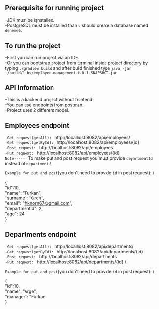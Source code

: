## Prerequisite for running project
-JDK must be işnstalled.\
-PostgreSQL must be installed than u should create a database named `deneme6`.

## To run the project 
-First you can run project via an IDE.\
-Or you can bootstrap project from terminal inside project directory by typing `./gradlew build` and after build finished type `java -jar ./build/libs/employee-management-0.0.1-SNAPSHOT.jar`

## API Information
-This is a backend project without frontend.\
-You can use endpoints from postman.\
-Project uses 2 different model.

## Employees endpoint
`-Get request(getAll): ` http://localhost:8082/api/employees/ \
`-Get request(getById): ` http://localhost:8082/api/employees/{id} \
`-Post request: ` http://localhost:8082/api/employees \
`-Put request: ` http://localhost:8082/api/employees/{id} \
`Note------` To make put and post request you must provide `departmentId` instead of `department`.\

`Example for put and post`(you don't need to provide `id` in post request):  \     

{\
        "id":10, \
        "name": "Furkan",\
        "surname": "Ören",\
        "email": "frknorn67@gmail.com",\
        "departmentId": 2,\
        "age": 24\
}

## Departments endpoint
`-Get request(getAll): ` http://localhost:8082/api/departments/ \
`-Get request(getById): ` http://localhost:8082/api/departments/{id} \
`-Post request: ` http://localhost:8082/api/departments \
`-Put request: ` http://localhost:8082/api/departments/{id} \

`Example for put and post`(you don't need to provide `id` in post request): \  

{\
        "id":10, \
        "name": "Arge",\
        "manager": "Furkan \
}

